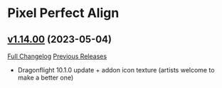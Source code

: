 # Pixel Perfect Align

## [v1.14.00](https://github.com/mooreatv/PixelPerfectAlign/tree/v1.14.00) (2023-05-04)
[Full Changelog](https://github.com/mooreatv/PixelPerfectAlign/compare/v1.13.10...v1.14.00) [Previous Releases](https://github.com/mooreatv/PixelPerfectAlign/releases)

- Dragonflight 10.1.0 update + addon icon texture (artists welcome to make a better one)  

